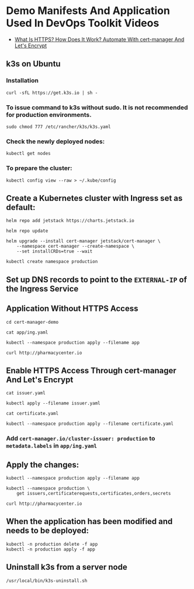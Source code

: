 # Demo Manifests And Application Used In DevOps Toolkit Videos

* [What Is HTTPS? How Does It Work? Automate With cert-manager And Let's Encrypt](https://youtu.be/D7ijCjE31GA)


## k3s on Ubuntu

### Installation
```
curl -sfL https://get.k3s.io | sh -
```

### To issue command to k3s without sudo. It is not recommended for production environments.
```
sudo chmod 777 /etc/rancher/k3s/k3s.yaml
```

### Check the newly deployed nodes:
```
kubectl get nodes
```

### To prepare the cluster:
```
kubectl config view --raw > ~/.kube/config
```

## Create a Kubernetes cluster with Ingress set as default:
```
helm repo add jetstack https://charts.jetstack.io

helm repo update

helm upgrade --install cert-manager jetstack/cert-manager \
    --namespace cert-manager --create-namespace \
    --set installCRDs=true --wait

kubectl create namespace production
```

## Set up DNS records to point to the `EXTERNAL-IP` of the Ingress Service

## Application Without HTTPS Access
```
cd cert-manager-demo

cat app/ing.yaml

kubectl --namespace production apply --filename app

curl http://pharmacycenter.io
```

## Enable HTTPS Access Through cert-manager And Let's Encrypt
```
cat issuer.yaml

kubectl apply --filename issuer.yaml

cat certificate.yaml

kubectl --namespace production apply --filename certificate.yaml
```

### Add `cert-manager.io/cluster-issuer: production` to `metadata.labels` in `app/ing.yaml`

## Apply the changes:
```
kubectl --namespace production apply --filename app

kubectl --namespace production \
    get issuers,certificaterequests,certificates,orders,secrets

curl http://pharmacycenter.io
```

## When the application has been modified and needs to be deployed:
```
kubectl -n production delete -f app
kubectl -n production apply -f app
```

## Uninstall k3s from a server node
```
/usr/local/bin/k3s-uninstall.sh
```